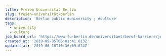 ```yaml
---
title: Freien Universität Berlin
slug: freien-universität-berlin
description: 'Berlin public #university ; #culture'
tags:
  - university
  - culture
job_board_url: 'https://www.fu-berlin.de/universitaet/beruf-karriere/jobs/index.html'
created_at: '2019-05-05T06:01:41.013Z'
updated_at: '2019-06-16T10:36:09.624Z'
---
```


